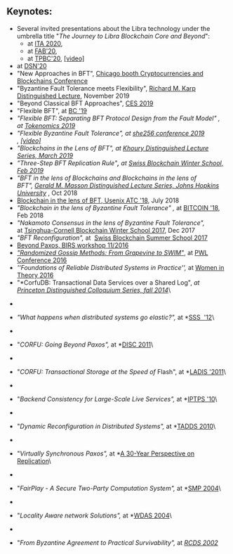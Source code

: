 ## Keynotes:

-   Several invited presentations about the Libra technology under the umbrella title "*The Journey to Libra Blockchain Core and Beyond*":
    -   at [ITA 2020](https://ita.ucsd.edu/ws/schedule2020/#d_5), 
    -   at [FAB'20](https://scfab.github.io/2020/index.html),
    -   at [TPBC'20](https://eventum.upf.edu/51585/detail/theory-and-practice-of-blockchains-online-weekly-seminar-series-.html), [[video]](https://www.youtube.com/watch?v=S9oPB9j-UZU&feature=youtu.be)
   -   at [DSN'20](https://dsn2020.webs.upv.es/final-program/keynotes/)
-   "New Approaches in BFT", [Chicago booth Cryptocurrencies and Blockchains Conference](https://bfi.uchicago.edu/event/cryptocurrencies-and-blockchains-conference/)
-   "Byzantine Fault Tolerance meets Flexibility", [Richard M. Karp Distinguished Lecture](https://simons.berkeley.edu/rmklectures2019-fall-3), November 2019
-   "Beyond Classical BFT Approaches", [CES 2019](https://cryptoeconomicsystems.pubpub.org/)
-   "Flexible BFT", at [BC '19](https://crypto.iacr.org/2019/affevents/blockchain/page.html)
-   *"Flexible BFT: Separating BFT Protocol Design from the Fault Model" , at [Tokenomics 2019](http://tokenomics2019.org/infoattendees/invitedspeakers)*
-   *"Flexible Byzantine Fault Tolerance", at [she256 conference 2019](https://www.recolor.io/) , [[video]](https://youtu.be/4np_2K8WNPU?t=4297)*
-   *"Blockchains in the Lens of BFT", at [Khoury Distinguished Lecture Series, March 2019](https://www.khoury.northeastern.edu/event/distinguished-speaker-blockchains-in-the-lens-of-bft/)*
-   *"Three-Step BFT Replication Rule"**,** at [Swiss Blockchain Winter School, Feb 2019](https://blockchainschool.epfl.ch/)*
-   *"BFT in the lens of Blockchains and Blockchains in the lens of BFT", [Gerald M. Masson Distinguished Lecture Series, Johns Hopkins University](https://www.cs.jhu.edu/news-events/gerald-m-masson-distinguished-lecture-series/)* , Oct 2018
-   [Blockchain in the lens of BFT, Usenix ATC '18](https://www.usenix.org/conference/atc18/presentation/malkhi), July 2018
-   *"Blockchain in the lens of Byzantine Fault Tolerance" ,* at [BITCOIN '18](https://fc18.ifca.ai/bitcoin/index.html), Feb 2018
-   *"Nakamoto Consensus in the lens of Byzantine Fault Tolerance",* at [Tsinghua-Cornell Blockchain Winter School 2017](http://iiis.tsinghua.edu.cn/en/show-6611-1.html), Dec 2017
-   *"BFT Reconfiguration",* at  [Swiss Blockchain Summer School 2017](https://blockchain-summer.epfl.ch/)
-   [Beyond Paxos, BIRS workshop 11/2016](http://www.birs.ca/events/2016/5-day-workshops/16w5152/videos/watch/201611290900-Malkhi.html)
-   [*"Randomized Gossip Methods: From Grapevine to SWIM"*](https://youtu.be/Gxf5glthqrk?list=PLGRqfvsPiRShwIXMA5P3WR_9LgBOAdvw4), at [PWL Conference 2016](http://pwlconf.org)
-   *''Foundations of Reliable Distributed Systems in Practice'',* at [Women in Theory 2016](https://womenintheory.wordpress.com/)
-   "*CorfuDB: Transactional Data Services over a Shared Log", *at [Princeton Distinguished Colloquium Series, fall 2014](https://www.cs.princeton.edu/events/event/corfudb-transactional-data-services-over-shared-log)*\
*
-   *"What happens when distributed systems go elastic?",* at *[SSS  '12](https://cs.uwaterloo.ca/conferences/sss2012/index.html)\
*
-   "*CORFU: Going Beyond Paxos",* at *[DISC 2011](http://disc2011.dis.uniroma1.it/keynote.php?lang=eng)\
*
-   "*CORFU: Transactional Storage at the Speed of* Flash", at *[LADIS '2011](http://ladisworkshop.org/node/12)\
*

-   "*Backend Consistency for Large-Scale Live Services",* at *[IPTPS '10](http://www.usenix.org/events/iptps10/)\
*
-   "*Dynamic Reconfiguration in Distributed Systems",* at *[TADDS 2010](http://ccom.uprrp.edu/DISC2010/workshops.html)\
*
-   "*Virtually Synchronous Paxos",* at *[A 30-Year Perspective on Replication](http://www.inf.usi.ch/30YearsOfReplication/program.html)\
*

-   "*FairPlay - A Secure Two-Party Computation System",* at *[SMP 2004](http://www.zurich.ibm.com/~cca/smp2004/)\
*
-   "*Locality Aware network Solutions",* at *[WDAS 2004](http://lsirwww.epfl.ch/wdas2004/)\
*
-   "*From Byzantine Agreement to Practical Survivability",* at *[RCDS 2002](http://www.jaist.ac.jp/~defago/RCDS_2002/)*

